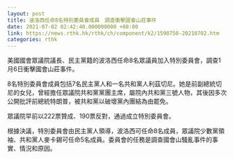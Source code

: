 ```yaml
---
layout: post
title: 波洛西任命8名特別委員會成員　調查衝擊國會山莊事件
date: 2021-07-02 02:42:40.000000000 +08:00
link: https://news.rthk.hk/rthk/ch/component/k2/1598750-20210702.htm
categories: rthk
---
```


美國國會眾議院議長、民主黨籍的波洛西任命8名眾議員加入特別委員會，調查1月6日衝擊國會山莊事件。

8名特別委員會成員包括7名民主黨人和一名共和黨人利茲切尼。她是前副總統切尼的女兒，曾經擔任眾議院共和黨黨團主席，屬院內共和黨三號人物，其後因多次公開批評前總統特朗普，被共和黨以破壞黨內團結為由罷免。

眾議院早前以222票贊成、190票反對，通過成立特別委員會。

根據決議，特別委員會由民主黨人領導，波洛西可任命8名成員，眾議院少數黨領袖、共和黨人麥卡錫可任命5名成員。委員會的任務是調查國會山騷亂事件的事實、情況和原因。
